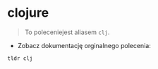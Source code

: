 # clojure

> To poleceniejest aliasem `clj`.

- Zobacz dokumentację orginalnego polecenia:

`tldr clj`

